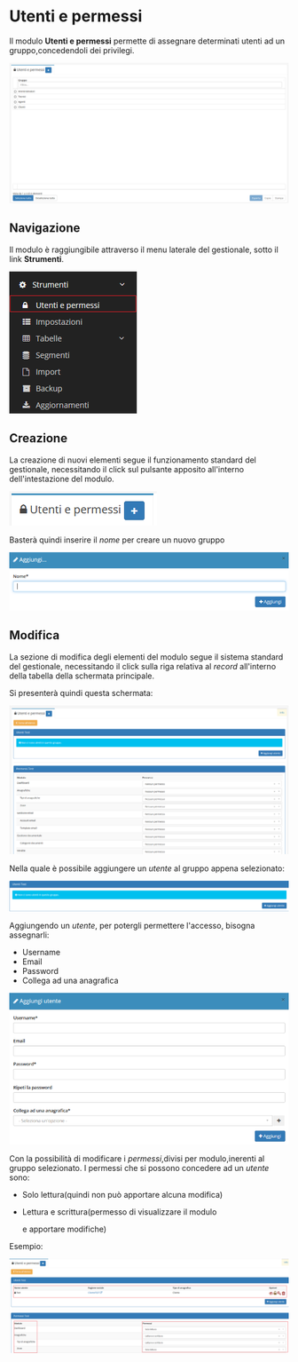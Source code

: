 # Utenti e permessi

Il modulo **Utenti e permessi** permette di assegnare determinati utenti ad un gruppo,concedendoli dei privilegi.

![Screenshot interfaccia utenti e permessi ](../../../.gitbook/assets/utentiepermessi.PNG)

## Navigazione

Il modulo è raggiungibile attraverso il menu laterale del gestionale, sotto il link **Strumenti**.

![Screenshot navigazione utenti e permessi](../../../.gitbook/assets/navigazioneutentiepermessi.png)

## Creazione

La creazione di nuovi elementi segue il funzionamento standard del gestionale, necessitando il click sul pulsante apposito all'interno dell'intestazione del modulo.

![Screenshot creazione utenti e permessi ](../../../.gitbook/assets/aggiuntautentiepermessi.PNG)

Basterà quindi inserire il _nome_ per creare un nuovo gruppo

![Screenshot creazione utenti e permessi ](../../../.gitbook/assets/aggiungereutentiepermessi.PNG)

## Modifica

La sezione di modifica degli elementi del modulo segue il sistema standard del gestionale, necessitando il click sulla riga relativa al _record_ all'interno della tabella della schermata principale.

Si presenterà quindi questa schermata:

![Screenshot modifica permessi](../../../.gitbook/assets/schermatautentiepermessi.PNG)

Nella quale è possibile aggiungere un _utente_ al gruppo appena selezionato:

![](../../../.gitbook/assets/aggiungtiutente%20%281%29.PNG)

Aggiungendo un _utente_, per potergli permettere l'accesso, bisogna assegnarli:

* Username
* Email
* Password
* Collega ad una anagrafica

![Screenshot aggiungi utente](../../../.gitbook/assets/confutente.PNG)

Con la possibilità di modificare i _permessi_,divisi per modulo,inerenti al gruppo selezionato. I permessi che si possono concedere ad un _utente_ sono:

* Solo lettura\(quindi non può apportare alcuna modifica\)
* Lettura e scrittura\(permesso di visualizzare il modulo

  e apportare modifiche\)

Esempio:

![Screenshot permessi assegnati ad un utente](../../../.gitbook/assets/esempioutentiepermessi.PNG)

